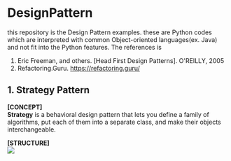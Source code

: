# DesignPattern
this repository is the Design Pattern examples. these are Python codes which are interpreted with common Object-oriented languages(ex. Java) and not fit into the Python features.
The references is 
  1. Eric Freeman, and others. [Head First Design Patterns]. O'REILLY, 2005
  2. Refactoring.Guru. https://refactoring.guru/

## 1. Strategy Pattern
**[CONCEPT]**  
**Strategy** is a behavioral design pattern that lets you define a family of algorithms, put each of them into a separate class, and make their objects interchangeable.

**[STRUCTURE]**  
<img src=https://refactoring.guru/images/patterns/diagrams/strategy/structure-indexed.png>
